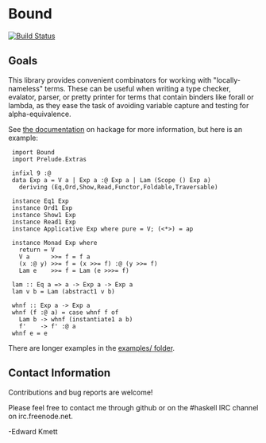 Bound
=====

[![Build Status](https://secure.travis-ci.org/ekmett/bound.png?branch=master)](http://travis-ci.org/ekmett/bound)

Goals
-----

This library provides convenient combinators for working with "locally-nameless" terms. These can be useful
when writing a type checker, evalator, parser, or pretty printer for terms that contain binders like forall
or lambda, as they ease the task of avoiding variable capture and testing for alpha-equivalence.

See [the documentation](http://hackage.haskell.org/package/bound) on hackage for more information, but here is an example:

     import Bound
     import Prelude.Extras

     infixl 9 :@
     data Exp a = V a | Exp a :@ Exp a | Lam (Scope () Exp a)
       deriving (Eq,Ord,Show,Read,Functor,Foldable,Traversable)

     instance Eq1 Exp
     instance Ord1 Exp
     instance Show1 Exp
     instance Read1 Exp
     instance Applicative Exp where pure = V; (<*>) = ap

     instance Monad Exp where
       return = V
       V a      >>= f = f a
       (x :@ y) >>= f = (x >>= f) :@ (y >>= f)
       Lam e    >>= f = Lam (e >>>= f)

     lam :: Eq a => a -> Exp a -> Exp a
     lam v b = Lam (abstract1 v b)

     whnf :: Exp a -> Exp a
     whnf (f :@ a) = case whnf f of
       Lam b -> whnf (instantiate1 a b)
       f'    -> f' :@ a
     whnf e = e

   There are longer examples in the [examples/ folder](https://github.com/ekmett/bound/tree/master/examples).

Contact Information
-------------------

Contributions and bug reports are welcome!

Please feel free to contact me through github or on the #haskell IRC channel on irc.freenode.net.

-Edward Kmett

